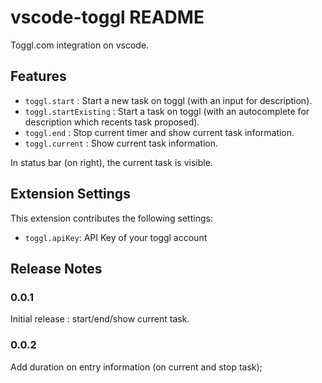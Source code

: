 # vscode-toggl README

Toggl.com integration on vscode.

## Features

* `toggl.start` : Start a new task on toggl (with an input for description).
* `toggl.startExisting` : Start a task on toggl (with an autocomplete for description which recents task proposed).
* `toggl.end` : Stop current timer and show current task information.
* `toggl.current` : Show current task information.

In status bar (on right), the current task is visible.

## Extension Settings

This extension contributes the following settings:

* `toggl.apiKey`: API Key of your toggl account

## Release Notes

### 0.0.1

Initial release : start/end/show current task.

### 0.0.2

Add duration on entry information (on current and stop task);